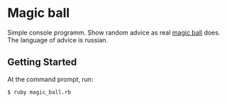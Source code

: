 Magic ball
==========
Simple console programm. Show random advice as real [magic ball](https://en.wikipedia.org/wiki/Magic_8-Ball) does.
The language of advice is russian.  

Getting Started
---------------
At the command prompt, run:
```
$ ruby magic_ball.rb
```

